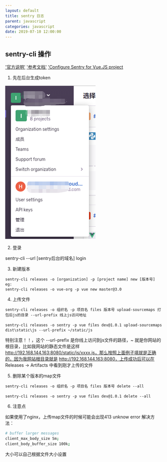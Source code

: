 ```yaml
---
layout: default
title: sentry 日志
parent: javascript
categories: javascript
date: 2019-07-10 12:00:00
---
```


## sentry-cli 操作
['官方说明'](https://docs.sentry.io/cli/)
['参考文档'](https://juejin.im/post/5cc2b8b9e51d456e40377319)
['Configure Sentry for Vue.JS project](https://medium.com/@msuixo/configure-sentry-for-vue-js-project-6aa07efe2c80)
1. 先在后台生成token

![图](./pic/sentry-1.png)

2. 登录

sentry-cli --url [sentry后台的域名] login

3. 新建版本

```
sentry-cli releases -o [organization] -p [project name] new [版本号]
eg:
sentry-cli releases -o vue-org -p vue new master@3.0
```

4. 上传文件

```
sentry-cli releases -o 组织名 -p 项目名 files 版本号 upload-sourcemaps 打包后js的目录 --url-prefix 线上js访问地址

sentry-cli releases -o sentry -p vue files dev@1.0.1 upload-sourcemaps dist\static\js --url-prefix ~/static/js
```

特别注意！！，这个 --url-prefix 是你线上访问到js文件的路径，~ 就是你网站的根目录，比如我网站的静态文件是这样 http://192.168.144.163:8080/static/js/xxxx.js，那么按照上面例子填就是正确的，因为我网站根目录就是 http://192.168.144.163:8080，上传成功后可以在 Releases -> Artifacts 中看到刚才上传的文件

5. 删除某个版本的map文件
```
sentry-cli releases -o 组织名 -p 项目名 files 版本号 delete --all

sentry-cli releases -o sentry -p vue files dev@1.0.1 delete --all
```

6. 注意点

如果使用了nginx，上传map文件的时候可能会出现413 unknow error
解决方法：
``` bash
# buffer larger messages
client_max_body_size 5m;
client_body_buffer_size 100k;
```
大小可以自己根据文件大小设置

